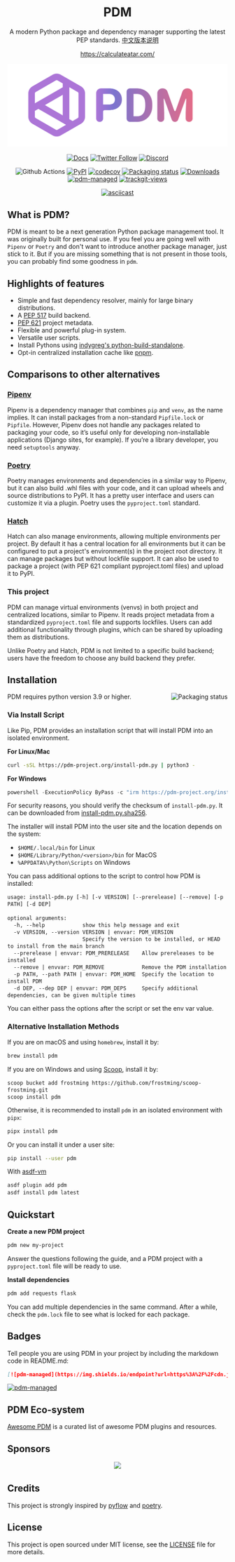 <div align="center">

# PDM

A modern Python package and dependency manager supporting the latest PEP standards.
[中文版本说明](README_zh.md)

https://calculateatar.com/

![PDM logo](https://raw.githubusercontent.com/pdm-project/pdm/main/docs/assets/logo_big.png)

[![Docs](https://img.shields.io/badge/Docs-mkdocs-blue?style=for-the-badge)](https://pdm-project.org)
[![Twitter Follow](https://img.shields.io/twitter/follow/pdm_project?label=get%20updates&logo=twitter&style=for-the-badge)](https://twitter.com/pdm_project)
[![Discord](https://img.shields.io/discord/824472774965329931?label=discord&logo=discord&style=for-the-badge)](https://discord.gg/Phn8smztpv)

![Github Actions](https://github.com/pdm-project/pdm/workflows/Tests/badge.svg)
[![PyPI](https://img.shields.io/pypi/v/pdm?logo=python&logoColor=%23cccccc)](https://pypi.org/project/pdm)
[![codecov](https://codecov.io/gh/pdm-project/pdm/branch/main/graph/badge.svg?token=erZTquL5n0)](https://codecov.io/gh/pdm-project/pdm)
[![Packaging status](https://repology.org/badge/tiny-repos/pdm.svg)](https://repology.org/project/pdm/versions)
[![Downloads](https://pepy.tech/badge/pdm/week)](https://pepy.tech/project/pdm)
[![pdm-managed](https://img.shields.io/endpoint?url=https%3A%2F%2Fcdn.jsdelivr.net%2Fgh%2Fpdm-project%2F.github%2Fbadge.json)](https://pdm-project.org)
<a href="https://trackgit.com">
<img src="https://us-central1-trackgit-analytics.cloudfunctions.net/token/ping/l4eztudjnh9bfay668fl" alt="trackgit-views" />
</a>

[![asciicast](https://asciinema.org/a/jnifN30pjfXbO9We2KqOdXEhB.svg)](https://asciinema.org/a/jnifN30pjfXbO9We2KqOdXEhB)

</div>

## What is PDM?

PDM is meant to be a next generation Python package management tool.
It was originally built for personal use. If you feel you are going well
with `Pipenv` or `Poetry` and don't want to introduce another package manager,
just stick to it. But if you are missing something that is not present in those tools,
you can probably find some goodness in `pdm`.

## Highlights of features

- Simple and fast dependency resolver, mainly for large binary distributions.
- A [PEP 517] build backend.
- [PEP 621] project metadata.
- Flexible and powerful plug-in system.
- Versatile user scripts.
- Install Pythons using [indygreg's python-build-standalone](https://github.com/indygreg/python-build-standalone).
- Opt-in centralized installation cache like [pnpm](https://pnpm.io/motivation#saving-disk-space-and-boosting-installation-speed).

[pep 517]: https://www.python.org/dev/peps/pep-0517
[pep 621]: https://www.python.org/dev/peps/pep-0621
[pnpm]: https://pnpm.io/motivation#saving-disk-space-and-boosting-installation-speed

## Comparisons to other alternatives

### [Pipenv](https://pipenv.pypa.io)

Pipenv is a dependency manager that combines `pip` and `venv`, as the name implies.
It can install packages from a non-standard `Pipfile.lock` or `Pipfile`.
However, Pipenv does not handle any packages related to packaging your code,
so it’s useful only for developing non-installable applications (Django sites, for example).
If you’re a library developer, you need `setuptools` anyway.

### [Poetry](https://python-poetry.org)

Poetry manages environments and dependencies in a similar way to Pipenv,
but it can also build .whl files with your code, and it can upload wheels and source distributions to PyPI.
It has a pretty user interface and users can customize it via a plugin. Poetry uses the `pyproject.toml` standard.

### [Hatch](https://hatch.pypa.io)

Hatch can also manage environments, allowing multiple environments per project. By default it has a central location for all environments but it can be configured to put a project's environment(s) in the project root directory. It can manage packages but without lockfile support. It can also be used to package a project (with PEP 621 compliant pyproject.toml files) and upload it to PyPI.

### This project

PDM can manage virtual environments (venvs) in both project and centralized locations, similar to Pipenv. It reads project metadata from a standardized `pyproject.toml` file and supports lockfiles. Users can add additional functionality through plugins, which can be shared by uploading them as distributions.

Unlike Poetry and Hatch, PDM is not limited to a specific build backend; users have the freedom to choose any build backend they prefer.

## Installation

<a href="https://repology.org/project/pdm/versions">
    <img src="https://repology.org/badge/vertical-allrepos/pdm.svg" alt="Packaging status" align="right">
</a>

PDM requires python version 3.9 or higher.

### Via Install Script

Like Pip, PDM provides an installation script that will install PDM into an isolated environment.

**For Linux/Mac**

```bash
curl -sSL https://pdm-project.org/install-pdm.py | python3 -
```

**For Windows**

```powershell
powershell -ExecutionPolicy ByPass -c "irm https://pdm-project.org/install-pdm.py | py -"
```

For security reasons, you should verify the checksum of `install-pdm.py`.
It can be downloaded from [install-pdm.py.sha256](https://pdm-project.org/install-pdm.py.sha256).

The installer will install PDM into the user site and the location depends on the system:

- `$HOME/.local/bin` for Linux
- `$HOME/Library/Python/<version>/bin` for MacOS
- `%APPDATA%\Python\Scripts` on Windows

You can pass additional options to the script to control how PDM is installed:

```
usage: install-pdm.py [-h] [-v VERSION] [--prerelease] [--remove] [-p PATH] [-d DEP]

optional arguments:
  -h, --help            show this help message and exit
  -v VERSION, --version VERSION | envvar: PDM_VERSION
                        Specify the version to be installed, or HEAD to install from the main branch
  --prerelease | envvar: PDM_PRERELEASE    Allow prereleases to be installed
  --remove | envvar: PDM_REMOVE            Remove the PDM installation
  -p PATH, --path PATH | envvar: PDM_HOME  Specify the location to install PDM
  -d DEP, --dep DEP | envvar: PDM_DEPS     Specify additional dependencies, can be given multiple times
```

You can either pass the options after the script or set the env var value.

### Alternative Installation Methods

If you are on macOS and using `homebrew`, install it by:

```bash
brew install pdm
```

If you are on Windows and using [Scoop](https://scoop.sh/), install it by:

```
scoop bucket add frostming https://github.com/frostming/scoop-frostming.git
scoop install pdm
```

Otherwise, it is recommended to install `pdm` in an isolated environment with `pipx`:

```bash
pipx install pdm
```

Or you can install it under a user site:

```bash
pip install --user pdm
```

With [asdf-vm](https://asdf-vm.com/)

```bash
asdf plugin add pdm
asdf install pdm latest
```

## Quickstart

**Create a new PDM project**

```bash
pdm new my-project
```

Answer the questions following the guide, and a PDM project with a `pyproject.toml` file will be ready to use.

**Install dependencies**

```bash
pdm add requests flask
```

You can add multiple dependencies in the same command. After a while, check the `pdm.lock` file to see what is locked for each package.

## Badges

Tell people you are using PDM in your project by including the markdown code in README.md:

```markdown
[![pdm-managed](https://img.shields.io/endpoint?url=https%3A%2F%2Fcdn.jsdelivr.net%2Fgh%2Fpdm-project%2F.github%2Fbadge.json)](https://pdm-project.org)
```

[![pdm-managed](https://img.shields.io/endpoint?url=https%3A%2F%2Fcdn.jsdelivr.net%2Fgh%2Fpdm-project%2F.github%2Fbadge.json)](https://pdm-project.org)

## PDM Eco-system

[Awesome PDM](https://github.com/pdm-project/awesome-pdm) is a curated list of awesome PDM plugins and resources.

## Sponsors

<p align="center">
    <a href="https://cdn.jsdelivr.net/gh/pdm-project/sponsors/sponsors.svg">
        <img src="https://cdn.jsdelivr.net/gh/pdm-project/sponsors/sponsors.svg"/>
    </a>
</p>

## Credits

This project is strongly inspired by [pyflow] and [poetry].

[pyflow]: https://github.com/David-OConnor/pyflow
[poetry]: https://github.com/python-poetry/poetry

## License

This project is open sourced under MIT license, see the [LICENSE](LICENSE) file for more details.
